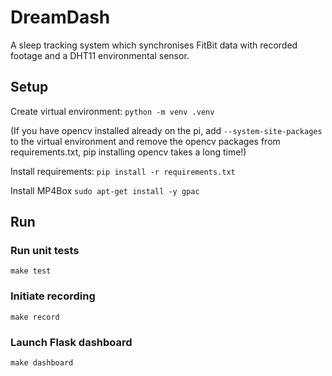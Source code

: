 # DreamDash
A sleep tracking system which synchronises FitBit data with recorded footage and a DHT11 environmental sensor.

## Setup
Create virtual environment:
`python -m venv .venv`

(If you have opencv installed already on the pi, add `--system-site-packages` to the virtual environment and remove the opencv packages from requirements.txt, pip installing opencv takes a long time!)

Install requirements:
`pip install -r requirements.txt`

Install MP4Box
`sudo apt-get install -y gpac`

## Run
### Run unit tests
`make test`

### Initiate recording
`make record`

### Launch Flask dashboard
`make dashboard`